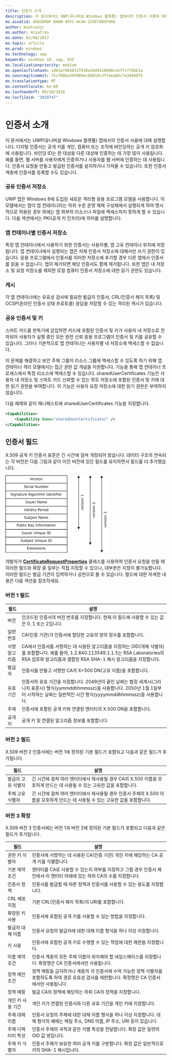 ```yaml
---
title: 인증서 소개
description: 이 문서에서는 UWP(유니버설 Windows 플랫폼) 앱에서의 인증서 사용에 대해 설명합니다.
ms.assetid: 4EA2A9DF-BA6B-45FC-AC46-2C8FC085F90D
author: msatranjr
ms.author: misatran
ms.date: 02/08/2017
ms.topic: article
ms.prod: windows
ms.technology: uwp
keywords: windows 10, uwp, 보안
ms.localizationpriority: medium
ms.openlocfilehash: 1db3af004831f010a3dd4918898ce5f7cf70bb1a
ms.sourcegitcommit: f5cf806a595969ecbb018c3f7eea86c7a34940f6
ms.translationtype: MT
ms.contentlocale: ko-KR
ms.lasthandoff: 09/10/2018
ms.locfileid: "3820747"
---
```

# <a name="intro-to-certificates"></a>인증서 소개




이 문서에서는 UWP(유니버설 Windows 플랫폼) 앱에서의 인증서 사용에 대해 설명합니다. 디지털 인증서는 공개 키를 개인, 컴퓨터 또는 조직에 바인딩하는 공개 키 암호화에 사용됩니다. 바인딩 ID는 한 대상을 다른 대상에 인증하는 데 가장 많이 사용됩니다. 예를 들면, 웹 서버를 사용자에게 인증하거나 사용자를 웹 서버에 인증하는 데 사용됩니다. 인증서 요청을 만들고 발급된 인증서를 설치하거나 가져올 수 있습니다. 또한 인증서 계층에 인증서를 등록할 수도 있습니다.

### <a name="shared-certificate-stores"></a>공유 인증서 저장소

UWP 앱은 Windows 8에 도입된 새로운 격리형 응용 프로그램 모델을 사용합니다. 이 모델에서는 앱이 앱 컨테이너라는 하위 수준 운영 체제 구성체에서 실행되게 하여 명시적으로 허용된 경우 외에는 앱 외부의 리소스나 파일에 액세스하지 못하게 할 수 있습니다. 다음 섹션에서는 PKI(공개 키 인프라)에 의미를 설명합니다.

### <a name="certificate-storage-per-app-container"></a>앱 컨테이너별 인증서 저장소

특정 앱 컨테이너에서 사용하기 위한 인증서는 사용자별, 앱 고유 컨테이너 위치에 저장됩니다. 앱 컨테이너에서 실행되는 앱은 자체 인증서 저장소에 대해서만 쓰기 권한이 있습니다. 응용 프로그램에서 인증서를 이러한 저장소에 추가할 경우 다른 앱에서 인증서를 읽을 수 없습니다. 앱이 제거되면 해당 인증서도 함께 제거됩니다. 또한 앱은 내 저장소 및 요청 저장소를 제외한 로컬 컴퓨터 인증서 저장소에 대한 읽기 권한도 있습니다.

### <a name="cache"></a>캐시

각 앱 컨테이너에는 유효성 검사에 필요한 발급자 인증서, CRL(인증서 해지 목록) 및 OCSP(온라인 인증서 상태 프로토콜) 응답을 저장할 수 있는 격리된 캐시가 있습니다.

### <a name="shared-certificates-and-keys"></a>공유 인증서 및 키

스마트 카드를 판독기에 삽입하면 카드에 포함된 인증서 및 키가 사용자 내 저장소로 전파되어 사용자가 실행 중인 모든 완전 신뢰 응용 프로그램이 인증서 및 키를 공유할 수 있습니다. 그러나 기본적으로 앱 컨테이너는 사용자별 내 저장소에 액세스할 수 없습니다.

이 문제를 해결하고 보안 주체 그룹이 리소스 그룹에 액세스할 수 있도록 하기 위해 앱 컨테이너 격리 모델에서는 접근 권한 값 개념을 지원합니다. 기능을 통해 앱 컨테이너 프로세스에서 특정 리소스에 액세스할 수 있습니다. sharedUserCertificates 기능은 사용자 내 저장소 및 스마트 카드 신뢰할 수 있는 루트 저장소에 포함된 인증서 및 키에 대한 읽기 권한을 부여합니다. 이 기능은 사용자 요청 저장소에 대한 읽기 권한은 부여하지 않습니다.

다음 예제와 같이 매니페스트에 sharedUserCertificates 기능을 지정합니다.

```xml
<Capabilities>
    <Capability Name="sharedUserCertificates" />
</Capabilities>
```

## <a name="certificate-fields"></a>인증서 필드


X.509 공개 키 인증서 표준은 긴 시간에 걸쳐 개정되어 왔습니다. 데이터 구조의 연속되는 각 버전은 다음 그림과 같이 이전 버전에 있던 필드를 유지하면서 필드를 더 추가했습니다.

![X.509 인증서 버전 1, 2 및 3](images/x509certificateversions.png)

개발자가 [**CertificateRequestProperties**](https://msdn.microsoft.com/library/windows/apps/br212079) 클래스를 사용하여 인증서 요청을 만들 때 이러한 필드와 확장 중 일부는 직접 지정할 수 있으나, 대부분은 지정이 불가능합니다. 이러한 필드는 발급 기관이 입력하거나 공란으로 둘 수 있습니다. 필드에 대한 자세한 내용은 다음 섹션을 참조하세요.

### <a name="version-1-fields"></a>버전 1 필드

| 필드 | 설명 |
|-------|-------------|
| 버전 | 인코드된 인증서의 버전 번호를 지정합니다. 현재 이 필드에 사용할 수 있는 값은 0, 1 또는 2입니다. |
| 일련 번호 | CA(인증 기관)가 인증서에 할당한 고유의 양의 정수를 포함합니다. |
| 서명 알고리즘 | CA에서 인증서를 서명하는 데 사용된 알고리즘을 지정하는 OID(개체 식별자)를 포함합니다. 예를 들어, 1.2.840.113549.1.1.5는 RSA Laboratories의 RSA 암호화 알고리즘과 결합된 RSA SHA-1 해시 알고리즘을 지정합니다. |
| 발급자 | 인증서를 만들고 서명한 CA의 X&gt;500 DN(고유 이름)을 포함합니다. |
| 유효 기간 | 인증서의 유효 기간을 지정합니다. 2049년이 끝인 날짜는 협정 세계시(그리니치 표준시) 형식(yymmddhhmmssz)을 사용합니다. 2050년 1월 1일부터 시작하는 날짜는 일반적인 시간 형식(yyyymmddhhmmssz)을 사용합니다. |
| 주체 | 인증서에 포함된 공개 키와 연결된 엔터티의 X.500 DN을 포함합니다. |
| 공개 키 | 공개 키 및 연결된 알고리즘 정보를 포함합니다. |

### <a name="version-2-fields"></a>버전 2 필드

X.509 버전 2 인증서에는 버전 1에 정의된 기본 필드가 포함되고 다음과 같은 필드가 추가됩니다.

| 필드 | 설명 |
|-------|-------------|
| 발급자 고유 식별자 | 긴 시간에 걸쳐 여러 엔터티에서 재사용될 경우 CA의 X.500 이름을 모호하게 만드는 데 사용될 수 있는 고유한 값을 포함합니다. |
| 주체 고유 식별자 | 긴 시간에 걸쳐 여러 엔터티에서 재사용될 경우 인증서 주체의 X.500 이름을 모호하게 만드는 데 사용될 수 있는 고유한 값을 포함합니다. |

### <a name="version-3-extensions"></a>버전 3 확장

X.509 버전 3 인증서에는 버전 1과 버전 2에 정의된 기본 필드가 포함되고 다음과 같은 필드가 추가됩니다.

| 필드  | 설명 |
|--------|-------------|
| 권한 키 식별자 | 인증서에 서명하는 데 사용된 CA(인증 기관) 개인 키에 해당하는 CA 공개 키를 식별합니다. |
| 기본 제약 조건 | 엔터티를 CA로 사용할 수 있는지 여부를 지정하고 그럴 경우 인증서 체인에서 이 엔터티 아래에 있는 하위 CA의 수를 지정합니다. |
| 인증서 정책 | 인증서를 발급할 때 따른 정책과 인증서를 사용할 수 있는 용도를 지정합니다. |
| CRL 배포 지점 | 기본 CRL(인증서 해지 목록)의 URI를 포함합니다. |
| 확장된 키 사용 | 인증서에 포함된 공개 키를 사용할 수 있는 방법을 지정합니다. |
| 발급자 대체 이름 | 인증서 요청의 발급자에 대한 대체 이름 형식을 하나 이상 지정합니다. |
| 키 사용 | 인증서에 포함된 공개 키로 수행할 수 있는 작업에 대한 제한을 지정합니다.|
| 이름 제약 조건  | 인증서 계층의 모든 주체 이름이 위치해야 할 네임스페이스를 지정합니다. 확장명은 CA 인증서에서만 사용됩니다. |
| 정책 제안 조건 | 정책 매핑을 금지하거나 계층의 각 인증서에 수락 가능한 정책 식별자를 포함하도록 하여 경로 유효성 검사를 제한합니다. 확장명은 CA 인증서에서만 사용됩니다. |
| 정책 매핑 | 발급 CA의 정책에 해당하는 하위 CA의 정책을 지정합니다. |
| 개인 키 사용 기간 | 개인 키가 연결된 인증서와 다른 유효 기간을 개인 키에 지정합니다. |
| 주체 대체 이름 | 인증서 요청의 주체에 대한 대체 이름 형식을 하나 이상 지정합니다. 대체 형식의 예에는 메일 주소, DNS 이름, IP 주소, URI 등이 있습니다. |
| 주체 디렉터리 특성 | 인증서 주체의 국적과 같은 식별 특성을 전달합니다. 확장 값은 일련의 OID 값 쌍입니다. |
| 주체 키 식별자 | 인증서 주체가 보유한 여러 공개 키를 구분합니다. 확장 값은 일반적으로 키의 SHA-1 해시입니다. |

